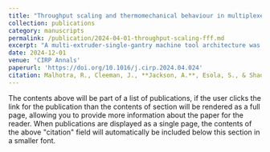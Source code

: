 ```yaml
---
title: "Throughput scaling and thermomechanical behaviour in multiplexed fused filament fabrication."
collection: publications
category: manuscripts
permalink: /publication/2024-04-01-throughput-scaling-fff.md
excerpt: "A multi-extruder-single-gantry machine tool architecture was developed to increase printing speed without sacrificing geometric capabilities or increasing hardware complexity. Was also found to improve the part's mechanical properties via unusual temperature history"
date: 2024-12-01
venue: 'CIRP Annals'
paperurl: 'https://doi.org/10.1016/j.cirp.2024.04.024'
citation: Malhotra, R., Cleeman, J., **Jackson, A.**, Esola, S., & Shao, C. (2024). Throughput scaling and thermomechanical behaviour in multiplexed fused filament fabrication. CIRP Annals, 73(1), 177-180.https://doi.org/10.1016/j.cirp.2024.04.024
---
```




The contents above will be part of a list of publications, if the user clicks the link for the publication than the contents of section will be rendered as a full page, allowing you to provide more information about the paper for the reader. When publications are displayed as a single page, the contents of the above "citation" field will automatically be included below this section in a smaller font.